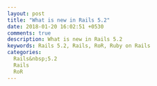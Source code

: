 ```yaml
---
layout: post
title: "What is new in Rails 5.2"
date: 2018-01-20 16:02:51 +0530
comments: true
description: What is new in Rails 5.2
keywords: Rails 5.2, Rails, RoR, Ruby on Rails
categories:
  Rails&nbsp;5.2
  Rails
  RoR 
---
```

